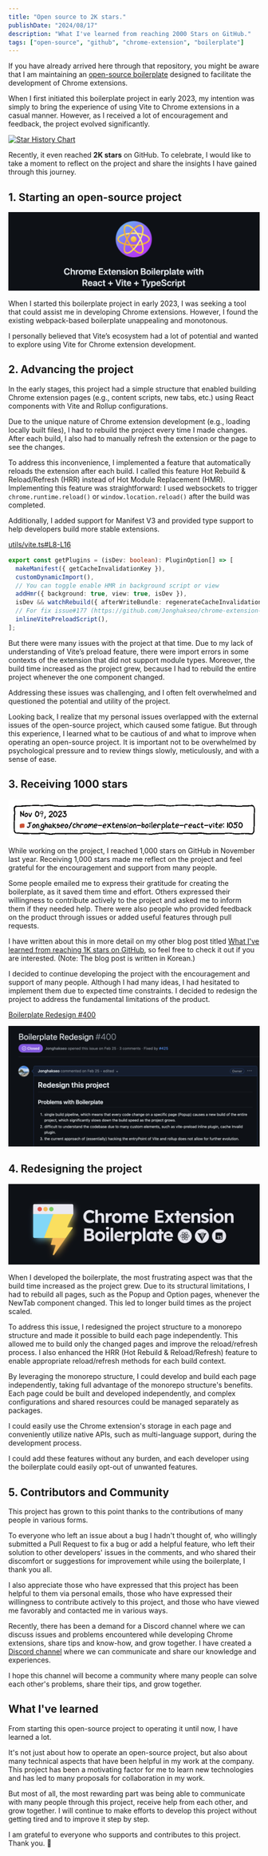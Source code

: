 ```yaml
---
title: "Open source to 2K stars."
publishDate: "2024/08/17"
description: "What I've learned from reaching 2000 Stars on GitHub."
tags: ["open-source", "github", "chrome-extension", "boilerplate"]
---
```



If you have already arrived here through that repository, you might be aware that I am maintaining an [open-source boilerplate](https://github.com/Jonghakseo/chrome-extension-boilerplate-react-vite) designed to facilitate the development of Chrome extensions.

When I first initiated this boilerplate project in early 2023,
my intention was simply to bring the experience of using Vite to Chrome extensions in a casual manner.
However, as I received a lot of encouragement and feedback, the project evolved significantly.


<a href="https://star-history.com/#Jonghakseo/chrome-extension-boilerplate-react-vite&Date">
 <picture>
   <source media="(prefers-color-scheme: dark)" srcset="https://api.star-history.com/svg?repos=Jonghakseo/chrome-extension-boilerplate-react-vite&type=Date&theme=dark" />
   <source media="(prefers-color-scheme: light)" srcset="https://api.star-history.com/svg?repos=Jonghakseo/chrome-extension-boilerplate-react-vite&type=Date" />
   <img alt="Star History Chart" src="https://api.star-history.com/svg?repos=Jonghakseo/chrome-extension-boilerplate-react-vite&type=Date" />
 </picture>
</a>

Recently, it even reached **2K stars** on GitHub.
To celebrate, I would like to take a moment to reflect on the project and share the insights I have gained through this journey.

## 1. Starting an open-source project

![legacy](./legacy.png)

When I started this boilerplate project in early 2023, I was seeking a tool that could assist me in developing Chrome extensions.
However, I found the existing webpack-based boilerplate unappealing and monotonous.

I personally believed that Vite’s ecosystem had a lot of potential and wanted to explore using Vite for Chrome extension development.

## 2. Advancing the project

In the early stages, this project had a simple structure that enabled building Chrome extension pages (e.g., content scripts, new tabs, etc.) using React components with Vite and Rollup configurations.

Due to the unique nature of Chrome extension development (e.g., loading locally built files), I had to rebuild the project every time I made changes.
After each build, I also had to manually refresh the extension or the page to see the changes.

To address this inconvenience, I implemented a feature that automatically reloads the extension after each build.
I called this feature Hot Rebuild & Reload/Refresh (HRR) instead of Hot Module Replacement (HMR).
Implementing this feature was straightforward: I used websockets to trigger `chrome.runtime.reload()` or `window.location.reload()` after the build was completed.

Additionally, I added support for Manifest V3 and provided type support to help developers build more stable extensions.

[utils/vite.ts#L8-L16](https://github.com/Jonghakseo/chrome-extension-boilerplate-react-vite/blob/legacy/utils/vite.ts#L8-L16)

```typescript
export const getPlugins = (isDev: boolean): PluginOption[] => [
  makeManifest({ getCacheInvalidationKey }),
  customDynamicImport(),
  // You can toggle enable HMR in background script or view
  addHmr({ background: true, view: true, isDev }),
  isDev && watchRebuild({ afterWriteBundle: regenerateCacheInvalidationKey }),
  // For fix issue#177 (https://github.com/Jonghakseo/chrome-extension-boilerplate-react-vite/issues/177)
  inlineVitePreloadScript(),
];
```

But there were many issues with the project at that time. Due to my lack of understanding of Vite’s preload feature, there were import errors in some contexts of the extension that did not support module types.
Moreover, the build time increased as the project grew, because I had to rebuild the entire project whenever the one component changed.

Addressing these issues was challenging, and I often felt overwhelmed and questioned the potential and utility of the project.

Looking back, I realize that my personal issues overlapped with the external issues of the open-source project, which caused some fatigue.
But through this experience, I learned what to be cautious of and what to improve when operating an open-source project.
It is important not to be overwhelmed by psychological pressure and to review things slowly, meticulously, and with a sense of ease.

## 3. Receiving 1000 stars

![1000-stars](./1050.png)

While working on the project, I reached 1,000 stars on GitHub in November last year.
Receiving 1,000 stars made me reflect on the project and feel grateful for the encouragement and support from many people.

Some people emailed me to express their gratitude for creating the boilerplate, as it saved them time and effort.
Others expressed their willingness to contribute actively to the project and asked me to inform them if they needed help.
There were also people who provided feedback on the product through issues or added useful features through pull requests.

I have written about this in more detail on my other blog post titled [What I've learned from reaching 1K stars on GitHub](https://nookpi.tistory.com/188), so feel free to check it out if you are interested.
(Note: The blog post is written in Korean.)

I decided to continue developing the project with the encouragement and support of many people.
Although I had many ideas, I had hesitated to implement them due to expected time constraints.
I decided to redesign the project to address the fundamental limitations of the product.


[Boilerplate Redesign #400](https://github.com/Jonghakseo/chrome-extension-boilerplate-react-vite/issues/400)

![redesign](./redesign.png)

## 4. Redesigning the project

![rebuild](./rebuild.png)

When I developed the boilerplate, the most frustrating aspect was that the build time increased as the project grew.
Due to its structural limitations, I had to rebuild all pages, such as the Popup and Option pages, whenever the NewTab component changed.
This led to longer build times as the project scaled.

To address this issue, I redesigned the project structure to a monorepo structure and made it possible to build each page independently.
This allowed me to build only the changed pages and improve the reload/refresh process.
I also enhanced the HRR (Hot Rebuild & Reload/Refresh) feature to enable appropriate reload/refresh methods for each build context.

By leveraging the monorepo structure, I could develop and build each page independently, taking full advantage of the monorepo structure's benefits. Each page could be built and developed independently, and complex configurations and shared resources could be managed separately as packages.

I could easily use the Chrome extension's storage in each page and conveniently utilize native APIs, such as multi-language support, during the development process.

I could add these features without any burden, and each developer using the boilerplate could easily opt-out of unwanted features.

## 5. Contributors and Community

This project has grown to this point thanks to the contributions of many people in various forms.

To everyone who left an issue about a bug I hadn't thought of, who willingly submitted a Pull Request to fix a bug or add a helpful feature, who left their solution to other developers' issues in the comments, and who shared their discomfort or suggestions for improvement while using the boilerplate, I thank you all.

I also appreciate those who have expressed that this project has been helpful to them via personal emails, those who have expressed their willingness to contribute actively to this project, and those who have viewed me favorably and contacted me in various ways.

Recently, there has been a demand for a Discord channel where we can discuss issues and problems encountered while developing Chrome extensions, share tips and know-how, and grow together.
I have created a [Discord channel](https://discord.gg/EPrEF2us) where we can communicate and share our knowledge and experiences.

I hope this channel will become a community where many people can solve each other's problems, share their tips, and grow together.

## What I've learned

From starting this open-source project to operating it until now, I have learned a lot.

It's not just about how to operate an open-source project, but also about many technical aspects that have been helpful in my work at the company. This project has been a motivating factor for me to learn new technologies and has led to many proposals for collaboration in my work.

But most of all, the most rewarding part was being able to communicate with many people through this project, receive help from each other, and grow together. I will continue to make efforts to develop this project without getting tired and to improve it step by step.

I am grateful to everyone who supports and contributes to this project. Thank you. 🙏
